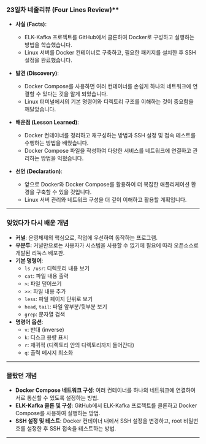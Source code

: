 ### 23일차 네줄리뷰 (Four Lines Review)**

- **사실 (Facts)**: 
  - ELK-Kafka 프로젝트를 GitHub에서 클론하여 Docker로 구성하고 실행하는 방법을 학습했습니다.
  - Linux 서버를 Docker 컨테이너로 구축하고, 필요한 패키지를 설치한 후 SSH 설정을 완료했습니다.

- **발견 (Discovery)**: 
  - Docker Compose를 사용하면 여러 컨테이너를 손쉽게 하나의 네트워크에 연결할 수 있다는 것을 알게 되었습니다.
  - Linux 터미널에서의 기본 명령어와 디렉토리 구조를 이해하는 것이 중요함을 깨달았습니다.

- **배운점 (Lesson Learned)**: 
  - Docker 컨테이너를 정리하고 재구성하는 방법과 SSH 설정 및 접속 테스트를 수행하는 방법을 배웠습니다.
  - Docker Compose 파일을 작성하여 다양한 서비스를 네트워크에 연결하고 관리하는 방법을 익혔습니다.

- **선언 (Declaration)**:  
  - 앞으로 Docker와 Docker Compose를 활용하여 더 복잡한 애플리케이션 환경을 구축할 수 있을 것입니다.
  - Linux 서버 관리와 네트워크 구성을 더 깊이 이해하고 활용할 계획입니다.

---

### 잊었다가 다시 배운 개념

- **커널**: 운영체제의 핵심으로, 작업에 우선하여 동작하는 프로그램.
- **우분투**: 커널만으로는 사용자가 시스템을 사용할 수 없기에 필요에 따라 오픈소스로 개발된 리눅스 배포판.
- **기본 명령어**:
  - `ls /usr`: 디렉토리 내용 보기
  - `cat`: 파일 내용 출력
  - `>`: 파일 덮어쓰기
  - `>>`: 파일 내용 추가
  - `less`: 파일 페이지 단위로 보기
  - `head`, `tail`: 파일 앞부분/뒷부분 보기
  - `grep`: 문자열 검색
- **명령어 옵션**:
  - `v`: 반대 (inverse)
  - `k`: 디스크 용량 표시
  - `r`: 재귀적 (디렉토리 안의 디렉토리까지 들어간다)
  - `q`: 출력 메시지 최소화

---

### 몰랐던 개념

- **Docker Compose 네트워크 구성**: 여러 컨테이너를 하나의 네트워크에 연결하여 서로 통신할 수 있도록 설정하는 방법.
- **ELK-Kafka 클론 및 구성**: GitHub에서 ELK-Kafka 프로젝트를 클론하고 Docker Compose를 사용하여 실행하는 방법.
- **SSH 설정 및 테스트**: Docker 컨테이너 내에서 SSH 설정을 변경하고, root 비밀번호를 설정한 후 SSH 접속을 테스트하는 방법.

---
